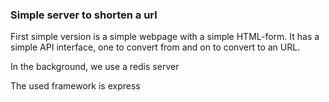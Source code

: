 ### Simple server to shorten a url  

First simple version is a simple webpage with a simple HTML-form.
It has a simple API interface, one to convert from and on to convert to an URL.

In the background, we use a redis server

The used framework is express


